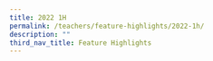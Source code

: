 ```yaml
---
title: 2022 1H
permalink: /teachers/feature-highlights/2022-1h/
description: ""
third_nav_title: Feature Highlights
---
```

